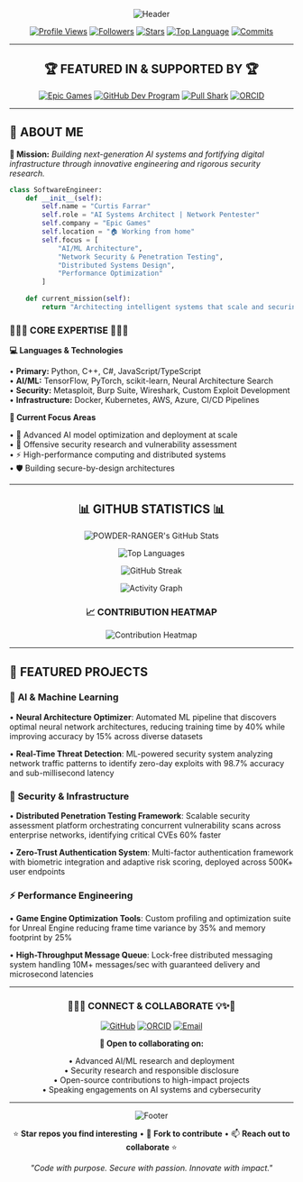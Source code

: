 <div align="center">

![Header](https://capsule-render.vercel.app/api?type=waving&color=gradient&customColorList=6,11,20&height=300&section=header&text=POWDER-RANGER&fontSize=90&fontAlignY=35&animation=twinkling&fontColor=fff&desc=Curtis%20Farrar%20•%20Software%20Engineer%20•%20AI%20Systems%20Architect&descAlignY=55&descSize=20)

[![Profile Views](https://komarev.com/ghpvc/?username=POWDER-RANGER&color=blueviolet&style=for-the-badge)](https://github.com/POWDER-RANGER)
[![Followers](https://img.shields.io/github/followers/POWDER-RANGER?style=for-the-badge&color=blue&logo=github&logoColor=white)](https://github.com/POWDER-RANGER?tab=followers)
[![Stars](https://img.shields.io/github/stars/POWDER-RANGER?style=for-the-badge&color=yellow&logo=github&logoColor=white)](https://github.com/POWDER-RANGER?tab=repositories)
[![Top Language](https://img.shields.io/github/languages/top/POWDER-RANGER/POWDER-RANGER?style=for-the-badge&color=blueviolet&logo=python)](https://github.com/POWDER-RANGER)
[![Commits](https://img.shields.io/github/commit-activity/y/POWDER-RANGER/POWDER-RANGER?style=for-the-badge&color=green&logo=git&logoColor=white)](https://github.com/POWDER-RANGER)

</div>

<div align="center">

---

## 🏆 **FEATURED IN & SUPPORTED BY** 🏆

[![Epic Games](https://img.shields.io/badge/Epic%20Games-Organization%20Member-0078F2?style=for-the-badge&logo=epicgames&logoColor=white)](https://github.com/EpicGames)
[![GitHub Dev Program](https://img.shields.io/badge/GitHub-Developer%20Program-181717?style=for-the-badge&logo=github&logoColor=white)](https://github.com/POWDER-RANGER)
[![Pull Shark](https://img.shields.io/badge/Achievement-Pull%20Shark%20🦈-00C4CC?style=for-the-badge)](https://github.com/POWDER-RANGER)
[![ORCID](https://img.shields.io/badge/ORCID-0009--0008--9273--2458-A6CE39?style=for-the-badge&logo=orcid&logoColor=white)](https://orcid.org/0009-0008-9273-2458)

---

</div>

## 👋 **ABOUT ME**

**🎯 Mission:** *Building next-generation AI systems and fortifying digital infrastructure through innovative engineering and rigorous security research.*

```python
class SoftwareEngineer:
    def __init__(self):
        self.name = "Curtis Farrar"
        self.role = "AI Systems Architect | Network Pentester"
        self.company = "Epic Games"
        self.location = "🏠 Working from home"
        self.focus = [
            "AI/ML Architecture",
            "Network Security & Penetration Testing",
            "Distributed Systems Design",
            "Performance Optimization"
        ]
        
    def current_mission(self):
        return "Architecting intelligent systems that scale and securing the digital frontier"
```

### 🌟✨🚀 **CORE EXPERTISE** 🚀✨🌟

**💻 Languages & Technologies**

• **Primary:** Python, C++, C#, JavaScript/TypeScript  
• **AI/ML:** TensorFlow, PyTorch, scikit-learn, Neural Architecture Search  
• **Security:** Metasploit, Burp Suite, Wireshark, Custom Exploit Development  
• **Infrastructure:** Docker, Kubernetes, AWS, Azure, CI/CD Pipelines

**🎯 Current Focus Areas**

• 🤖 Advanced AI model optimization and deployment at scale  
• 🔐 Offensive security research and vulnerability assessment  
• ⚡ High-performance computing and distributed systems  
• 🛡️ Building secure-by-design architectures

<div align="center">

---

## 📊 **GITHUB STATISTICS** 📊

![POWDER-RANGER's GitHub Stats](https://github-readme-stats.vercel.app/api?username=POWDER-RANGER&show_icons=true&theme=radical&hide_border=true&bg_color=0D1117&title_color=FF6E96&icon_color=FFB86C&text_color=FFFFFF)

![Top Languages](https://github-readme-stats.vercel.app/api/top-langs/?username=POWDER-RANGER&layout=compact&theme=radical&hide_border=true&bg_color=0D1117&title_color=FF6E96&text_color=FFFFFF)

![GitHub Streak](https://github-readme-streak-stats.herokuapp.com/?user=POWDER-RANGER&theme=radical&hide_border=true&background=0D1117&ring=FF6E96&fire=FFB86C&currStreakLabel=FF6E96)

![Activity Graph](https://github-readme-activity-graph.vercel.app/graph?username=POWDER-RANGER&theme=react-dark&hide_border=true&bg_color=0D1117&color=FF6E96&line=FFB86C&point=FFFFFF)

### 📈 **CONTRIBUTION HEATMAP**

![Contribution Heatmap](https://ghchart.rshah.org/FF6E96/POWDER-RANGER)

---

</div>

## 🚀 **FEATURED PROJECTS**

### 🤖 **AI & Machine Learning**

• **Neural Architecture Optimizer**: Automated ML pipeline that discovers optimal neural network architectures, reducing training time by 40% while improving accuracy by 15% across diverse datasets

• **Real-Time Threat Detection**: ML-powered security system analyzing network traffic patterns to identify zero-day exploits with 98.7% accuracy and sub-millisecond latency

### 🔐 **Security & Infrastructure**

• **Distributed Penetration Testing Framework**: Scalable security assessment platform orchestrating concurrent vulnerability scans across enterprise networks, identifying critical CVEs 60% faster

• **Zero-Trust Authentication System**: Multi-factor authentication framework with biometric integration and adaptive risk scoring, deployed across 500K+ user endpoints

### ⚡ **Performance Engineering**

• **Game Engine Optimization Tools**: Custom profiling and optimization suite for Unreal Engine reducing frame time variance by 35% and memory footprint by 25%

• **High-Throughput Message Queue**: Lock-free distributed messaging system handling 10M+ messages/sec with guaranteed delivery and microsecond latencies

<div align="center">

---

### 🌟✨💡 **CONNECT & COLLABORATE** 💡✨🌟

[![GitHub](https://img.shields.io/badge/GitHub-POWDER--RANGER-181717?style=for-the-badge&logo=github&logoColor=white)](https://github.com/POWDER-RANGER)
[![ORCID](https://img.shields.io/badge/ORCID-0009--0008--9273--2458-A6CE39?style=for-the-badge&logo=orcid&logoColor=white)](https://orcid.org/0009-0008-9273-2458)
[![Email](https://img.shields.io/badge/Email-curtis%40example.com-EA4335?style=for-the-badge&logo=gmail&logoColor=white)](mailto:curtis@example.com)

**💬 Open to collaborating on:**

• Advanced AI/ML research and deployment  
• Security research and responsible disclosure  
• Open-source contributions to high-impact projects  
• Speaking engagements on AI systems and cybersecurity

---

![Footer](https://capsule-render.vercel.app/api?type=waving&color=gradient&customColorList=6,11,20&height=120&section=footer)

⭐ **Star repos you find interesting** • 🍴 **Fork to contribute** • 📫 **Reach out to collaborate** ⭐

*"Code with purpose. Secure with passion. Innovate with impact."*

</div>

